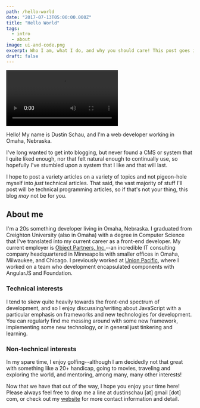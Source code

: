```yaml
---
path: /hello-world
date: "2017-07-13T05:00:00.000Z"
title: "Hello World"
tags:
  - intro
  - about
image: ui-and-code.png
excerpt: Who I am, what I do, and why you should care! This post goes into some detail about my general philosophy around blogging, what I hope to accomplish with this blog, and various other details…
draft: false
---
```


<div>
<video class="responsive" autoplay="true" loop="true">
  <source type="video/mp4" src="https://media.giphy.com/media/QQkyLVLAbQRKU/giphy.mp4"></source>
  <p>Your browser does not support the video element.</p>
</video>
</div>

Hello! My name is Dustin Schau, and I'm a web developer working in Omaha, Nebraska.

I've long wanted to get into blogging, but never found a CMS or system that I quite liked enough, nor that felt natural enough to continually use, so hopefully I've stumbled upon a system that I like and that will last.

I hope to post a variety articles on a variety of topics and not pigeon-hole myself into _just_ technical articles. That said, the vast majority of stuff I'll post will be technical programming articles, so if that's not your thing, this blog _may_ not be for you.

## About me

I'm a 20s something developer living in Omaha, Nebraska. I graduated from Creighton University (also in Omaha) with a degree in Computer Science that I've translated into my current career as a front-end developer. My current employer is [Object Partners, Inc.][opi]--an incredible IT consulting company headquartered in Minneapolis with smaller offices in Omaha, Milwaukee, and Chicago. I previously worked at [Union Pacific][union-pacific], where I worked on a team who development encapsulated components with AngularJS and Foundation.

### Technical interests

I tend to skew quite heavily towards the front-end spectrum of development, and so I enjoy discussing/writing about JavaScript with a particular emphasis on frameworks and new technologies for development. You can regularly find me messing around with some new framework, implementing some new technology, or in general just tinkering and learning.

### Non-technical interests

In my spare time, I enjoy golfing--although I am decidedly not that great with something like a 20+ handicap, going to movies, traveling and exploring the world, and mentoring, among many, many other interests!

Now that we have that out of the way, I hope you enjoy your time here! Please always feel free to drop me a line at dustinschau [at] gmail [dot] com, or check out my [website][website] for more contact information and detail.

[opi]: https://objectpartners.com/
[union-pacific]: https://up.com
[website]: https://www.dustinschau.com